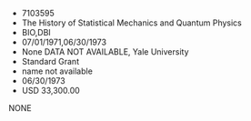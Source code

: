 * 7103595
* The History of Statistical Mechanics and Quantum Physics
* BIO,DBI
* 07/01/1971,06/30/1973
* None   DATA NOT AVAILABLE, Yale University
* Standard Grant
*   name not available
* 06/30/1973
* USD 33,300.00

NONE